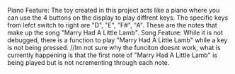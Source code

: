 Piano Feature:
    The toy created in this project acts like a piano where you can use the 4 buttons on the display to play diffrent keys.
    The specific keys from lefct switch to right are "D", "E", "F#", "A".
    These are the notes that make up the song "Marry Had A Little Lamb".
Song Feature:
    While it is not debugged, there is a function to play "Marry Had A Little Lamb" while a key is not being pressed. 
    //Im not sure why the funciton doesnt work, what is currently happening is that the first note of "Marry Had A Little Lamb" is being played but is not ncrementing through each note.

